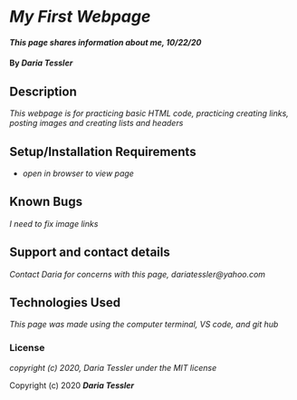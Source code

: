 # _My First Webpage_

#### _This page shares information about me, 10/22/20_

#### By _**Daria Tessler**_

## Description

_This webpage is for practicing basic HTML code, practicing creating links, posting images and creating lists and headers_

## Setup/Installation Requirements

* _open in browser to view page_

## Known Bugs

_I need to fix image links_

## Support and contact details

_Contact Daria for concerns with this page, dariatessler@yahoo.com_

## Technologies Used

_This page was made using the computer terminal, VS code, and git hub_

### License

*copyright (c) 2020, Daria Tessler under the MIT license*

Copyright (c) 2020 **_Daria Tessler_**